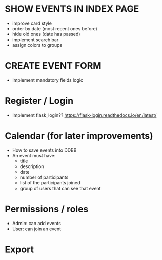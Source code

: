 # SHOW EVENTS IN INDEX PAGE

* improve card style
* order by date (most recent ones before)
* hide old ones (date has passed)
* implement search bar
* assign colors to groups

# CREATE EVENT FORM

* Implement mandatory fields logic

# Register / Login

* Implement flask_login?? https://flask-login.readthedocs.io/en/latest/

# Calendar (for later improvements)

* How to save events into DDBB
* An event must have: 
  * title
  * description
  * date
  * number of participants
  * list of the participants joined
  * group of users that can see that event

# Permissions / roles

* Admin: can add events
* User: can join an event

# Export